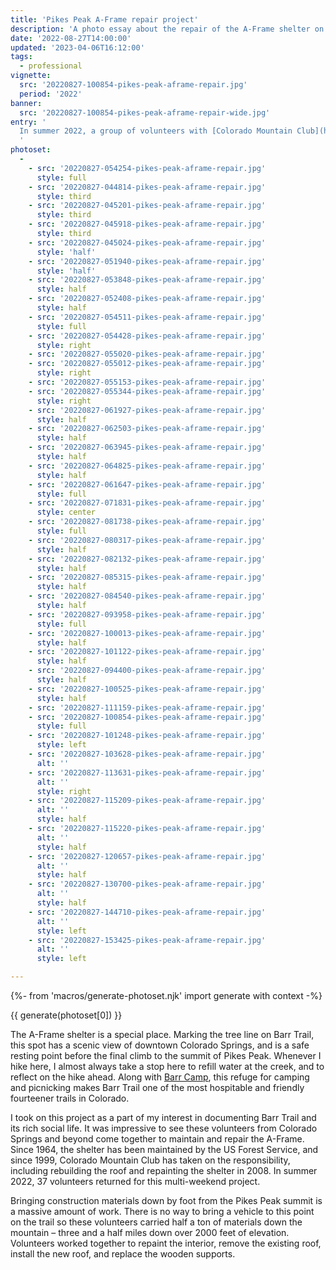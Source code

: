 ```yaml
---
title: 'Pikes Peak A-Frame repair project'
description: 'A photo essay about the repair of the A-Frame shelter on Barr Trail, Pikes Peak.'
date: '2022-08-27T14:00:00'
updated: '2023-04-06T16:12:00'
tags:
  - professional
vignette:
  src: '20220827-100854-pikes-peak-aframe-repair.jpg'
  period: '2022'
banner:
  src: '20220827-100854-pikes-peak-aframe-repair-wide.jpg'
entry: '  
  In summer 2022, a group of volunteers with [Colorado Mountain Club](https://www.cmc.org) set out to repair the A-Frame shelter on Barr Trail, the 12.5 mile trail that winds from Manitou Springs to the summit of Pikes Peak (also known as Tava or “mountain of the sun”, according to the Ute People of the Front Range). This is my document of their work.
  '
photoset:
  - 
    - src: '20220827-054254-pikes-peak-aframe-repair.jpg'
      style: full
    - src: '20220827-044814-pikes-peak-aframe-repair.jpg'
      style: third
    - src: '20220827-045201-pikes-peak-aframe-repair.jpg'
      style: third
    - src: '20220827-045918-pikes-peak-aframe-repair.jpg'
      style: third
    - src: '20220827-045024-pikes-peak-aframe-repair.jpg'
      style: 'half'
    - src: '20220827-051940-pikes-peak-aframe-repair.jpg'
      style: 'half'
    - src: '20220827-053848-pikes-peak-aframe-repair.jpg'
      style: half
    - src: '20220827-052408-pikes-peak-aframe-repair.jpg'
      style: half
    - src: '20220827-054511-pikes-peak-aframe-repair.jpg'
      style: full
    - src: '20220827-054428-pikes-peak-aframe-repair.jpg'
      style: right
    - src: '20220827-055020-pikes-peak-aframe-repair.jpg'
    - src: '20220827-055012-pikes-peak-aframe-repair.jpg'
      style: right
    - src: '20220827-055153-pikes-peak-aframe-repair.jpg'
    - src: '20220827-055344-pikes-peak-aframe-repair.jpg'
      style: right
    - src: '20220827-061927-pikes-peak-aframe-repair.jpg'
      style: half
    - src: '20220827-062503-pikes-peak-aframe-repair.jpg'
      style: half
    - src: '20220827-063945-pikes-peak-aframe-repair.jpg'
      style: half
    - src: '20220827-064825-pikes-peak-aframe-repair.jpg'
      style: half
    - src: '20220827-061647-pikes-peak-aframe-repair.jpg'
      style: full
    - src: '20220827-071831-pikes-peak-aframe-repair.jpg'
      style: center
    - src: '20220827-081738-pikes-peak-aframe-repair.jpg'
      style: full
    - src: '20220827-080317-pikes-peak-aframe-repair.jpg'
      style: half
    - src: '20220827-082132-pikes-peak-aframe-repair.jpg'
      style: half
    - src: '20220827-085315-pikes-peak-aframe-repair.jpg'
      style: half
    - src: '20220827-084540-pikes-peak-aframe-repair.jpg'
      style: half
    - src: '20220827-093958-pikes-peak-aframe-repair.jpg'
      style: full
    - src: '20220827-100013-pikes-peak-aframe-repair.jpg'
      style: half
    - src: '20220827-101122-pikes-peak-aframe-repair.jpg'
      style: half
    - src: '20220827-094400-pikes-peak-aframe-repair.jpg'
      style: half
    - src: '20220827-100525-pikes-peak-aframe-repair.jpg'
      style: half
    - src: '20220827-111159-pikes-peak-aframe-repair.jpg'
    - src: '20220827-100854-pikes-peak-aframe-repair.jpg'
      style: full
    - src: '20220827-101248-pikes-peak-aframe-repair.jpg'
      style: left
    - src: '20220827-103628-pikes-peak-aframe-repair.jpg'
      alt: ''
    - src: '20220827-113631-pikes-peak-aframe-repair.jpg'
      alt: ''
      style: right
    - src: '20220827-115209-pikes-peak-aframe-repair.jpg'
      alt: ''
      style: half
    - src: '20220827-115220-pikes-peak-aframe-repair.jpg'
      alt: ''
      style: half
    - src: '20220827-120657-pikes-peak-aframe-repair.jpg'
      alt: ''
      style: half
    - src: '20220827-130700-pikes-peak-aframe-repair.jpg'
      alt: ''
      style: half
    - src: '20220827-144710-pikes-peak-aframe-repair.jpg'
      alt: ''
      style: left
    - src: '20220827-153425-pikes-peak-aframe-repair.jpg'
      alt: ''
      style: left

---
```


{%- from 'macros/generate-photoset.njk' import generate with context -%}

{{ generate(photoset[0]) }}

The A-Frame shelter is a special place. Marking the tree line on Barr Trail, this spot has a scenic view of downtown Colorado Springs, and is a safe resting point before the final climb to the summit of Pikes Peak. Whenever I hike here, I almost always take a stop here to refill water at the creek, and to reflect on the hike ahead. Along with [Barr Camp](https://barrcamp.com), this refuge for camping and picnicking makes Barr Trail one of the most hospitable and friendly fourteener trails in Colorado.

I took on this project as a part of my interest in documenting Barr Trail and its rich social life. It was impressive to see these volunteers from Colorado Springs and beyond come together to maintain and repair the A-Frame. Since 1964, the shelter has been maintained by the US Forest Service, and since 1999, Colorado Mountain Club has taken on the responsibility, including rebuilding the roof and repainting the shelter in 2008. In summer 2022, 37 volunteers returned for this multi-weekend project.

Bringing construction materials down by foot from the Pikes Peak summit is a massive amount of work. There is no way to bring a vehicle to this point on the trail so these volunteers carried half a ton of materials down the mountain – three and a half miles down over 2000 feet of elevation. Volunteers worked together to repaint the interior, remove the existing roof, install the new roof, and replace the wooden supports.